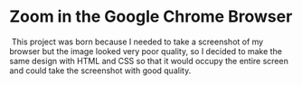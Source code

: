 # Zoom in the Google Chrome Browser
<img href="https://user-images.githubusercontent.com/65993425/139746744-6bc2f5c1-ffb2-48e5-9e33-633955cf161b.png">
This project was born because I needed to take a screenshot of my browser but the image looked very poor quality, so I decided to make the same design with HTML and CSS so that it would occupy the entire screen and could take the screenshot with good quality.
